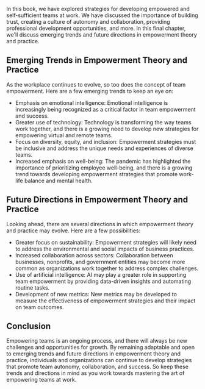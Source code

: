 
In this book, we have explored strategies for developing empowered and self-sufficient teams at work. We have discussed the importance of building trust, creating a culture of autonomy and collaboration, providing professional development opportunities, and more. In this final chapter, we'll discuss emerging trends and future directions in empowerment theory and practice.

Emerging Trends in Empowerment Theory and Practice
--------------------------------------------------

As the workplace continues to evolve, so too does the concept of team empowerment. Here are a few emerging trends to keep an eye on:

* Emphasis on emotional intelligence: Emotional intelligence is increasingly being recognized as a critical factor in team empowerment and success.
* Greater use of technology: Technology is transforming the way teams work together, and there is a growing need to develop new strategies for empowering virtual and remote teams.
* Focus on diversity, equity, and inclusion: Empowerment strategies must be inclusive and address the unique needs and experiences of diverse teams.
* Increased emphasis on well-being: The pandemic has highlighted the importance of prioritizing employee well-being, and there is a growing trend towards developing empowerment strategies that promote work-life balance and mental health.

Future Directions in Empowerment Theory and Practice
----------------------------------------------------

Looking ahead, there are several directions in which empowerment theory and practice may evolve. Here are a few possibilities:

* Greater focus on sustainability: Empowerment strategies will likely need to address the environmental and social impacts of business practices.
* Increased collaboration across sectors: Collaboration between businesses, nonprofits, and government entities may become more common as organizations work together to address complex challenges.
* Use of artificial intelligence: AI may play a greater role in supporting team empowerment by providing data-driven insights and automating routine tasks.
* Development of new metrics: New metrics may be developed to measure the effectiveness of empowerment strategies and their impact on team outcomes.

Conclusion
----------

Empowering teams is an ongoing process, and there will always be new challenges and opportunities for growth. By remaining adaptable and open to emerging trends and future directions in empowerment theory and practice, individuals and organizations can continue to develop strategies that promote team autonomy, collaboration, and success. So keep these trends and directions in mind as you work towards mastering the art of empowering teams at work.

